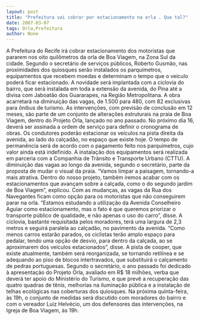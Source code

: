 ```yaml
---
layout: post
title: "Prefeitura vai cobrar por estacionamento na orla . Que tal?"
date: 2007-03-07
tags: Orla,Prefeitura
author: None
---
```

A Prefeitura do Recife irá cobrar estacionamento dos motoristas que pararem nos oito quilômetros da orla de Boa Viagem, na Zona Sul da cidade. 
Segundo o secretário de serviços públicos, Roberto Gusmão, nas proximidades dos quiosques serão instalados os parquímetros, equipamentos que recebem moedas e determinam o tempo que o veículo poderá ficar estacionado. 
A novidade será implantada com a ciclovia do bairro, que será instalada em toda a extensão da avenida, do Pina até a divisa com Jaboatão dos Guararapes, na Região Metropolitana. A obra acarretará na diminuição das vagas, de 1.500 para 480, com 82 exclusivas para ônibus de turismo. 
As intervenções, com previsão de conclusão em 12 meses, são parte de um conjunto de alterações estruturais na praia de Boa Viagem, dentro do Projeto Orla, lançado no ano passado. No próximo dia 16, deverá ser assinada a ordem de serviço para definir o cronograma de obras.
Os condutores poderão estacionar os veículos na pista direita da avenida, ao lado do calçadão, no espaço que existe hoje. O tempo de permanência será de acordo com o pagamento feito nos parquímetros, cujo valor ainda está indefinido. A instalação dos equipamentos será realizada em parceria com a Companhia de Trânsito e Transporte Urbano (CTTU).
A diminuição das vagas ao longo da avenida, segundo o secretário, parte da proposta de mudar o visual da praia. “Vamos limpar a paisagem, tornando-a mais atrativa. Dentro do nosso projeto, também iremos acabar com os estacionamentos que avançam sobre a calçada, como o do segundo jardim de Boa Viagem”, explicou.
Com as mudanças, as vagas da Rua dos Navegantes ficam como opção para os motoristas que não conseguirem parar na orla. “Estamos estudando a utilização da Avenida Conselheiro Aguiar como estacionamento, mas o fato é que queremos priorizar o transporte público de qualidade, e não apenas o uso do carro”, disse.
A ciclovia, bastante requisitada pelos moradores, terá uma largura de 2,3 metros e seguirá paralela ao calçadão, no pavimento da avenida. “Como menos carros estarão parados, os ciclistas terão amplo espaço para pedalar, tendo uma opção de desvio, para dentro da calçada, ao se aproximarem dos veículos estacionados”, disse. A pista de cooper, que existe atualmente, também será reorganizada, se tornando retilínea e se adequando ao piso de blocos intertravados, que substituirá o calçamento de pedras portuguesas.
Segundo o secretário, o ano passado foi dedicado à apresentação do Projeto Orla, avaliado em R$ 18 milhões, verba que deverá ter apoio do Ministério do Turismo, e que prevê a recuperação das quatro quadras de tênis, melhorias na iluminação pública e a instalação de telhas ecológicas nas coberturas dos quiosques. Na próxima quinta-feira, às 19h, o conjunto de medidas será discutido com moradores do bairro e com o vereador Luiz Helvécio, um dos defensores das intervenções, na Igreja de Boa Viagem, às 19h.  